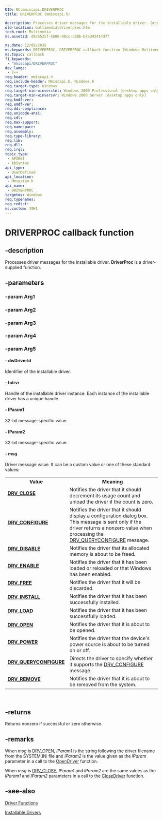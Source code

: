 ```yaml
---
UID: NC:mmiscapi.DRIVERPROC
title: DRIVERPROC (mmiscapi.h)

description: Processes driver messages for the installable driver. DriverProc is a driver-supplied function.
old-location: multimedia\driverproc.htm
tech.root: Multimedia
ms.assetid: d9a5535f-6b80-40cc-a20b-b7a342414d7f

ms.date: 12/05/2018
ms.keywords: DRIVERPROC, DRIVERPROC callback function [Windows Multimedia], DRV_CLOSE, DRV_CONFIGURE, DRV_DISABLE, DRV_ENABLE, DRV_FREE, DRV_INSTALL, DRV_LOAD, DRV_OPEN, DRV_POWER, DRV_QUERYCONFIGURE, DRV_REMOVE, DriverProc callback, _win32_DriverProc, mmsystem/DRIVERPROC, multimedia.driverproc
ms.topic: callback
f1_keywords: 
 - "mmiscapi/DRIVERPROC"
dev_langs:
 - c++
req.header: mmiscapi.h
req.include-header: Mmiscapi.h, Windows.h
req.target-type: Windows
req.target-min-winverclnt: Windows 2000 Professional [desktop apps only]
req.target-min-winversvr: Windows 2000 Server [desktop apps only]
req.kmdf-ver: 
req.umdf-ver: 
req.ddi-compliance: 
req.unicode-ansi: 
req.idl: 
req.max-support: 
req.namespace: 
req.assembly: 
req.type-library: 
req.lib: 
req.dll: 
req.irql: 
topic_type:
 - APIRef
 - kbSyntax
api_type:
 - UserDefined
api_location:
 - Mmsystem.h
api_name:
 - DRIVERPROC
targetos: Windows
req.typenames: 
req.redist: 
ms.custom: 19H1
---
```


# DRIVERPROC callback function


## -description



Processes driver messages for the installable driver. <b>DriverProc</b> is a driver-supplied function.




## -parameters




### -param Arg1


### -param Arg2


### -param Arg3


### -param Arg4


### -param Arg5








#### - dwDriverId

Identifier of the installable driver.


#### - hdrvr

Handle of the installable driver instance. Each instance of the installable driver has a unique handle.


#### - lParam1

32-bit message-specific value.


#### - lParam2

32-bit message-specific value.


#### - msg

Driver message value. It can be a custom value or one of these standard values:

<table>
<tr>
<th>Value</th>
<th>Meaning</th>
</tr>
<tr>
<td width="40%"><a id="DRV_CLOSE"></a><a id="drv_close"></a><dl>
<dt><b><a href="https://docs.microsoft.com/windows/desktop/Multimedia/drv-close">DRV_CLOSE</a></b></dt>
</dl>
</td>
<td width="60%">
Notifies the driver that it should decrement its usage count and unload the driver if the count is zero.

</td>
</tr>
<tr>
<td width="40%"><a id="DRV_CONFIGURE"></a><a id="drv_configure"></a><dl>
<dt><b><a href="https://docs.microsoft.com/windows/desktop/Multimedia/drv-configure">DRV_CONFIGURE</a></b></dt>
</dl>
</td>
<td width="60%">
Notifies the driver that it should display a configuration dialog box. This message is sent only if the driver returns a nonzero value when processing the <a href="https://docs.microsoft.com/windows/desktop/Multimedia/drv-queryconfigure">DRV_QUERYCONFIGURE</a> message.

</td>
</tr>
<tr>
<td width="40%"><a id="DRV_DISABLE"></a><a id="drv_disable"></a><dl>
<dt><b><a href="https://docs.microsoft.com/windows/desktop/Multimedia/drv-disable">DRV_DISABLE</a></b></dt>
</dl>
</td>
<td width="60%">
Notifies the driver that its allocated memory is about to be freed.

</td>
</tr>
<tr>
<td width="40%"><a id="DRV_ENABLE"></a><a id="drv_enable"></a><dl>
<dt><b><a href="https://docs.microsoft.com/windows/desktop/Multimedia/drv-enable">DRV_ENABLE</a></b></dt>
</dl>
</td>
<td width="60%">
Notifies the driver that it has been loaded or reloaded or that Windows has been enabled.

</td>
</tr>
<tr>
<td width="40%"><a id="DRV_FREE"></a><a id="drv_free"></a><dl>
<dt><b><a href="https://docs.microsoft.com/windows/desktop/Multimedia/drv-free">DRV_FREE</a></b></dt>
</dl>
</td>
<td width="60%">
Notifies the driver that it will be discarded.

</td>
</tr>
<tr>
<td width="40%"><a id="DRV_INSTALL"></a><a id="drv_install"></a><dl>
<dt><b><a href="https://docs.microsoft.com/windows/desktop/Multimedia/drv-install">DRV_INSTALL</a></b></dt>
</dl>
</td>
<td width="60%">
Notifies the driver that it has been successfully installed.

</td>
</tr>
<tr>
<td width="40%"><a id="DRV_LOAD"></a><a id="drv_load"></a><dl>
<dt><b><a href="https://docs.microsoft.com/windows/desktop/Multimedia/drv-load">DRV_LOAD</a></b></dt>
</dl>
</td>
<td width="60%">
Notifies the driver that it has been successfully loaded.

</td>
</tr>
<tr>
<td width="40%"><a id="DRV_OPEN"></a><a id="drv_open"></a><dl>
<dt><b><a href="https://docs.microsoft.com/windows/desktop/Multimedia/drv-open">DRV_OPEN</a></b></dt>
</dl>
</td>
<td width="60%">
Notifies the driver that it is about to be opened.

</td>
</tr>
<tr>
<td width="40%"><a id="DRV_POWER"></a><a id="drv_power"></a><dl>
<dt><b><a href="https://docs.microsoft.com/windows/desktop/Multimedia/drv-power">DRV_POWER</a></b></dt>
</dl>
</td>
<td width="60%">
Notifies the driver that the device's power source is about to be turned on or off.

</td>
</tr>
<tr>
<td width="40%"><a id="DRV_QUERYCONFIGURE"></a><a id="drv_queryconfigure"></a><dl>
<dt><b><a href="https://docs.microsoft.com/windows/desktop/Multimedia/drv-queryconfigure">DRV_QUERYCONFIGURE</a></b></dt>
</dl>
</td>
<td width="60%">
Directs the driver to specify whether it supports the <a href="https://docs.microsoft.com/windows/desktop/Multimedia/drv-configure">DRV_CONFIGURE</a> message.

</td>
</tr>
<tr>
<td width="40%"><a id="DRV_REMOVE"></a><a id="drv_remove"></a><dl>
<dt><b><a href="https://docs.microsoft.com/windows/desktop/Multimedia/drv-remove">DRV_REMOVE</a></b></dt>
</dl>
</td>
<td width="60%">
Notifies the driver that it is about to be removed from the system.

</td>
</tr>
</table>
 


## -returns



Returns nonzero if successful or zero otherwise.




## -remarks



When <i>msg</i> is <a href="https://docs.microsoft.com/windows/desktop/Multimedia/drv-open">DRV_OPEN</a>, <i>lParam1</i> is the string following the driver filename from the SYSTEM.INI file and <i>lParam2</i> is the value given as the <i>lParam</i> parameter in a call to the <a href="https://docs.microsoft.com/previous-versions/dd743639(v=vs.85)">OpenDriver</a> function.

When <i>msg</i> is <a href="https://docs.microsoft.com/windows/desktop/Multimedia/drv-close">DRV_CLOSE</a>, <i>lParam1</i> and <i>lParam2</i> are the same values as the <i>lParam1</i> and <i>lParam2</i> parameters in a call to the <a href="https://docs.microsoft.com/previous-versions/dd797785(v=vs.85)">CloseDriver</a> function.




## -see-also




<a href="https://docs.microsoft.com/windows/desktop/Multimedia/driver-functions">Driver Functions</a>



<a href="https://docs.microsoft.com/windows/desktop/Multimedia/installable-drivers">Installable Drivers</a>
 

 

